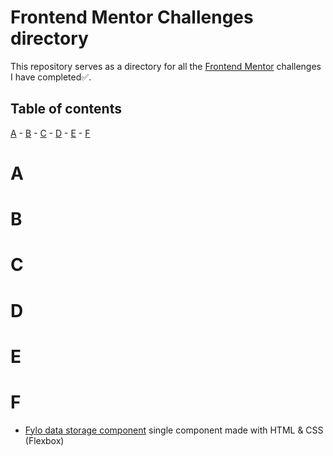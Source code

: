 # Frontend Mentor Challenges directory
This repository serves as a directory for all the [Frontend Mentor](https://www.frontendmentor.io) challenges I have completed:white_check_mark:.

## Table of contents
[A](#a) - [B](#b) - [C](#c) - [D](#d) - [E](#e) - [F](#f)

# A
# B
# C
# D
# E
# F
- [Fylo data storage component](https://github.com/Damuzid/fylo-data-storage-component) single component made with HTML & CSS (Flexbox)
